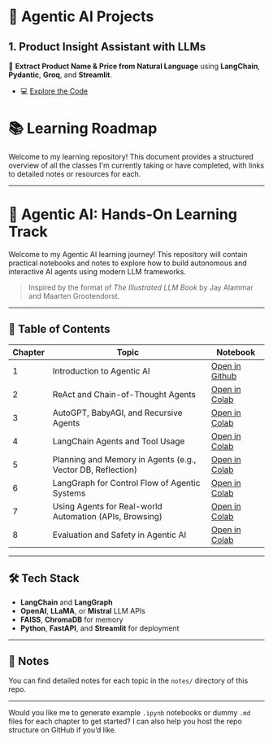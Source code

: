 # 🤖 Agentic AI Projects

## 1. Product Insight Assistant with LLMs

🧠 **Extract Product Name & Price from Natural Language** using **LangChain**, **Pydantic**, **Groq**, and **Streamlit**.

- 💻 [Explore the Code](https://github.com/Nahidzeinali-web/Product-Price-Finder-with-LLMs)


# 📚 Learning Roadmap

Welcome to my learning repository! This document provides a structured overview of all the classes I'm currently taking or have completed, with links to detailed notes or resources for each.

---
# 🤖 Agentic AI: Hands-On Learning Track

Welcome to my Agentic AI learning journey! This repository will contain practical notebooks and notes to explore how to build autonomous and interactive AI agents using modern LLM frameworks.

> Inspired by the format of *The Illustrated LLM Book* by Jay Alammar and Maarten Grootendorst.

---

## 📘 Table of Contents

| Chapter | Topic                                                       | Notebook |
|---------|-------------------------------------------------------------|----------|
| 1       | Introduction to Agentic AI                                  | [Open in Github](https://colab.research.google.com/) |
| 2       | ReAct and Chain-of-Thought Agents                           | [Open in Colab](https://colab.research.google.com/) |
| 3       | AutoGPT, BabyAGI, and Recursive Agents                      | [Open in Colab](https://colab.research.google.com/) |
| 4       | LangChain Agents and Tool Usage                             | [Open in Colab](https://colab.research.google.com/) |
| 5       | Planning and Memory in Agents (e.g., Vector DB, Reflection) | [Open in Colab](https://colab.research.google.com/) |
| 6       | LangGraph for Control Flow of Agentic Systems               | [Open in Colab](https://colab.research.google.com/) |
| 7       | Using Agents for Real-world Automation (APIs, Browsing)     | [Open in Colab](https://colab.research.google.com/) |
| 8       | Evaluation and Safety in Agentic AI                         | [Open in Colab](https://colab.research.google.com/) |

---

## 🛠️ Tech Stack

- **LangChain** and **LangGraph**
- **OpenAI**, **LLaMA**, or **Mistral** LLM APIs
- **FAISS**, **ChromaDB** for memory
- **Python**, **FastAPI**, and **Streamlit** for deployment

---

## 📝 Notes
You can find detailed notes for each topic in the `notes/` directory of this repo.

---

Would you like me to generate example `.ipynb` notebooks or dummy `.md` files for each chapter to get started? I can also help you host the repo structure on GitHub if you’d like.
